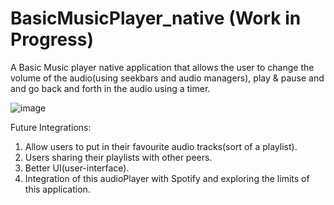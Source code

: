 # BasicMusicPlayer_native (Work in Progress)
A Basic Music player native application that allows the user to change the volume of the audio(using seekbars and audio managers), play &amp; pause and and go back and forth in the audio using a timer.

![image](https://user-images.githubusercontent.com/76823502/134086049-7a8c18b2-25f4-471d-8b8a-12bfb2dd396b.png)


Future Integrations:
1) Allow users to put in their favourite audio tracks(sort of a playlist).
2) Users sharing their playlists with other peers.
3) Better UI(user-interface).
4) Integration of this audioPlayer with Spotify and exploring the limits of this application.
